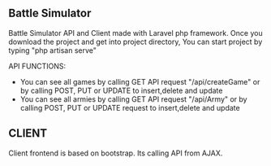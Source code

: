 
## Battle Simulator

Battle Simulator API and Client made with Laravel php framework.
Once you download the project and get into project directory,
You can start project by typing "php artisan serve"

API FUNCTIONS:
- You can see all games by calling GET API request "/api/createGame" or by calling POST, PUT or UPDATE to insert,delete and update
- You can see all armies by calling GET API request "/api/Army" or  by calling POST, PUT or UPDATE request to insert,delete and update


## CLIENT

Client frontend is based on bootstrap. Its calling API from AJAX.